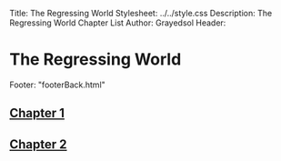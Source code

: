 Title: The Regressing World
Stylesheet: ../../style.css
Description: The Regressing World Chapter List
Author: Grayedsol
Header: <h1>The Regressing World</h1>
Footer: "footerBack.html"

## [Chapter 1](./Chapter1.html)
## [Chapter 2](./Chapter2.html)